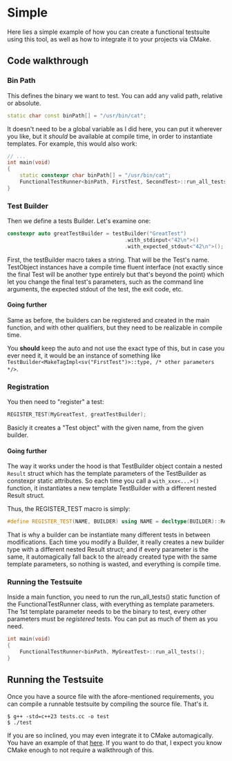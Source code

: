 Simple
======

Here lies a simple example of how you can create a functional testsuite using
this tool, as well as how to integrate it to your projects via CMake.

Code walkthrough
----------------

### Bin Path

This defines the binary we want to test. You can add any valid path, relative or
absolute.

```cpp
static char const binPath[] = "/usr/bin/cat";
```

It doesn't need to be a global variable as I did here, you can put it wherever
you like, but it *should* be available at compile time, in order to instantiate
templates. For example, this would also work:

```cpp
// ...
int main(void)
{
    static constexpr char binPath[] = "/usr/bin/cat";
    FunctionalTestRunner<binPath, FirstTest, SecondTest>::run_all_tests();
}
```

### Test Builder

Then we define a tests Builder. Let's examine one:

```cpp
constexpr auto greatTestBuilder = testBuilder("GreatTest")
                                      .with_stdinput<"42\n">()
                                      .with_expected_stdout<"42\n">();
```

First, the testBuilder macro takes a string. That will be the Test's name.
TestObject instances have a compile time fluent interface (not exactly since the
final Test will be another type entirely but that's beyond the point) which let
you change the final test's parameters, such as the command line arguments, the
expected stdout of the test, the exit code, etc.

#### Going further

Same as before, the builders can be registered and created in the main function,
and with other qualifiers, but they need to be realizable in compile time.

You **should** keep the auto and not use the exact type of this, but
in case you ever need it, it would be an instance of something like
`TestBuilder<MakeTagImpl<sv("FirstTest")>::type, /* other parameters */>`.

### Registration

You then need to "register" a test:

```cpp
REGISTER_TEST(MyGreatTest, greatTestBuilder);
```

Basicly it creates a "Test object" with the given name, from the given builder.

#### Going further

The way it works under the hood is that TestBuilder object contain a nested
`Result` struct which has the template parameters of the TestBuilder as
constexpr static attributes. So each time you call a `with_xxx<...>()` function,
it instantiates a new template TestBuilder with a different nested Result
struct.

Thus, the REGISTER_TEST macro is simply:
```cpp
#define REGISTER_TEST(NAME, BUILDER) using NAME = decltype(BUILDER)::Result
```

That is why a builder can be instantiate many different tests in between
modifications. Each time you modify a Builder, it really creates a new builder
type with a different nested Result struct; and if every parameter is the same,
it automagically fall back to the already created type with the same template
parameters, so nothing is wasted, and everything is compile time.

### Running the Testsuite

Inside a main function, you need to run the run_all_tests() static function of
the FunctionalTestRunner class, with everything as template parameters. The 1st
template parameter needs to be the binary to test, every other parameters must
be *registered* tests. You can put as much of them as you need.

```cpp
int main(void)
{
    FunctionalTestRunner<binPath, MyGreatTest>::run_all_tests();
}
```

Running the Testsuite
---------------------

Once you have a source file with the afore-mentioned requirements, you can
compile a runnable testsuite by compiling the source file. That's it.

```
$ g++ -std=c++23 tests.cc -o test
$ ./test
```

If you are so inclined, you may even integrate it to CMake automagically. You
have an example of that [here](CMakeLists.txt). If you want to do that, I expect
you know CMake enough to not require a walkthrough of this.
